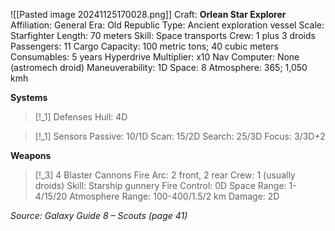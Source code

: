 ![[Pasted image 20241125170028.png]]
Craft: **Orlean Star Explorer**
Affiliation: General
Era: Old Republic
Type: Ancient exploration vessel
Scale: Starfighter
Length: 70 meters
Skill: Space transports
Crew: 1 plus 3 droids
Passengers: 11
Cargo Capacity: 100 metric tons; 40 cubic meters
Consumables: 5 years
Hyperdrive Multiplier: x10
Nav Computer: None (astromech droid)
Maneuverability: 1D
Space: 8
Atmosphere: 365; 1,050 kmh

**Systems**
> [!_1] Defenses
> Hull: 4D

> [!_1] Sensors
> Passive: 10/1D
> Scan: 15/2D
> Search: 25/3D
> Focus: 3/3D+2

**Weapons**
> [!_3] 4 Blaster Cannons
> Fire Arc: 2 front, 2 rear
> Crew: 1 (usually droids)
> Skill: Starship gunnery
> Fire Control: 0D
> Space Range: 1-4/15/20
> Atmosphere Range: 100-400/1.5/2 km
> Damage: 2D


*Source: Galaxy Guide 8 – Scouts (page 41)*